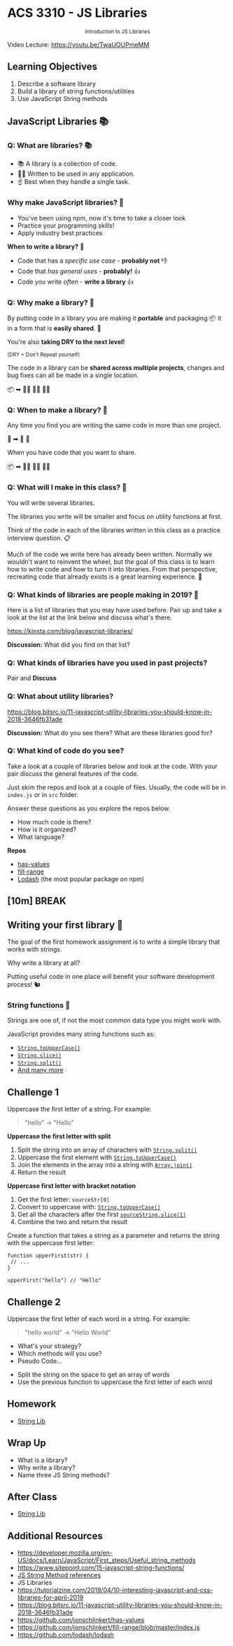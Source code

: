 <!-- .slide: data-background="./Images/header.svg" data-background-repeat="none" data-background-size="40% 40%" data-background-position="center 10%" class="header" -->
# ACS 3310 - JS Libraries

<small style="display:block;text-align:center">Introduction to JS Libraries</small>

<!-- Put a link to the slides so that students can find them -->
<!-- 
➡️ [**Slides**](https://docs.google.com/presentation/d/1z827q9AWQoOGm2-4msKoOtrVdp93GAjkx-lHKWp8NBw/edit?usp=sharing) -->

Video Lecture: https://youtu.be/TwaUOUPmeMM

<!-- > -->

## Learning Objectives

1. Describe a software library
1. Build a library of string functions/utilities
1. Use JavaScript String methods

<!-- > -->

## JavaScript Libraries 📚

<!-- > -->

### Q: What are libraries? 📚

<!-- > -->

- 📚 A library is a collection of code. 
- 👩‍💻 Written to be used in any application. 
- ☝️ Best when they handle a single task.

<!-- > -->

### Why make JavaScript libraries? 🤔

<!-- > -->

- You've been using npm, now it's time to take a closer look
- Practice your programming skills!
- Apply industry best practices 

<!-- > -->

**When to write a library?** 🤔

<!-- > -->

- Code that has a _specific use case_ - **probably not** 👎
- Code that _has general uses_ - **probably!** 👍
- Code you write _often_ - **write a library** 👍

<!-- > -->

### Q: Why make a library? 🤔

<!-- > -->

By putting code in a library you are making it **portable** 
and packaging 📦 it in a form that is **easily shared**. 🤝

<!-- > -->

You're also **taking DRY to the next level!** 

<small>(DRY = Don't Repeat yourself)</small>

<!-- > -->

The code in a library can be **shared across multiple projects**, changes and bug fixes can all be made in a single location.

📦 ➡ 👩‍💻 🧑‍💻 👩‍💻

<!-- > -->

### Q: When to make a library? 🤔

<!-- > -->

Any time you find you are writing the same code in more than one project. 

💾 ➡ 🤖 👾

<!-- > -->

When you have code that you want to share.

📦 ➡ 👩‍💻 🧑‍💻 👩‍💻

<!-- > -->

### Q: What will I make in this class? 🤔

<!-- > -->

You will write several libraries. 

The libraries you write will be smaller and focus on utility functions at first. 

<!-- > -->

Think of the code in each of the libraries written in this class as a practice interview question. 📋

<!-- > -->

Much of the code we write here has already been written. Normally we wouldn't want to reinvent the wheel, but the goal of this class is to learn how to write code and how to turn it into libraries. From that perspective, recreating code that already exists is a great learning experience. 💪

<!-- > -->

### Q: What kinds of libraries are people making in 2019? 🤔

<!-- > -->

Here is a list of libraries that you may have used before. Pair up and take a look at the list at the link below and discuss what's there.

https://kinsta.com/blog/javascript-libraries/

<!-- > -->

**Discussion:** What did you find on that list?

<!-- > -->

### Q: What kinds of libraries have you used in past projects?

<div>Pair and <strong>Discuss</strong></div> 

<!-- > -->

### Q: What about utility libraries?

https://blog.bitsrc.io/11-javascript-utility-libraries-you-should-know-in-2018-3646fb31ade

**Discussion:** What do you see there? What are these libraries good for?

<!-- > -->

### Q: What kind of code do you see?

Take a look at a couple of libraries below and look at the code. With your pair discuss the general features of the code.

Just skim the repos and look at a couple of files. Usually, the code will be in `index.js` or in `src` folder.

<!-- > -->

Answer these questions as you explore the repos below.

- How much code is there?
- How is it organized?
- What language?

**Repos**

- [has-values](https://github.com/jonschlinkert/has-values)
- [fill-range](https://github.com/jonschlinkert/fill-range/blob/master/index.js)
- [Lodash](https://github.com/lodash/lodash) (the most popular package on npm)

<!-- > -->

<!-- .slide: data-background="#087CB8" -->
## [**10m**] BREAK

<!-- > -->

## Writing your first library 🧐

<!-- > -->

The goal of the first homework assignment is to write a simple library that works with strings. 

<!-- > -->

Why write a library at all? 

Putting useful code in one place will benefit your software development process! 🐿

<!-- > -->

### String functions 🧶

Strings are one of, if not the most common data type you might work with. 

JavaScript provides many string functions such as:

- [`String.toUpperCase()`](https://developer.mozilla.org/en-US/docs/Web/JavaScript/Reference/Global_Objects/String/toUpperCase)
- [`String.slice()`](https://developer.mozilla.org/en-US/docs/Web/JavaScript/Reference/Global_Objects/String/slice)
- [`String.split()`](https://developer.mozilla.org/en-US/docs/Web/JavaScript/Reference/Global_Objects/String/split)
- [And many more](https://developer.mozilla.org/en-US/docs/Web/JavaScript/Reference/Global_Objects/String)

<!-- > -->

## Challenge 1

Uppercase the first letter of a string. For example: 

> "hello" -> "Hello"

<!-- > -->

**Uppercase the first letter with split**

1. Split the string into an array of characters with [`String.split()`](https://developer.mozilla.org/en-US/docs/Web/JavaScript/Reference/Global_Objects/String/split)
1. Uppercase the first element with [`String.toUpperCase()`]()
1. Join the elements in the array into a string with [`Array.join()`](https://developer.mozilla.org/en-US/docs/Web/JavaScript/Reference/Global_Objects/Array/join)
1. Return the result

<!-- > -->

**Uppercase first letter with bracket notation**

1. Get the first letter: `sourceStr[0]`
1. Convert to uppercase with: [`String.toUpperCase()`](https://developer.mozilla.org/en-US/docs/Web/JavaScript/Reference/Global_Objects/String/toUpperCase)
1. Get all the characters after the first [`sourceString.slice(1)`](https://developer.mozilla.org/en-US/docs/Web/JavaScript/Reference/Global_Objects/String/slice)
1. Combine the two and return the result

<!-- > -->

Create a function that takes a string as a parameter and returns the string with the uppercase first letter: 

```JS
function upperFirst(str) {
 // ...
}

upperFirst("hello") // "Hello"
```

<!-- > -->

## Challenge 2

Uppercase the first letter of each word in a string. For example: 

> "hello world" -> "Hello World"

<!-- > -->

- What's your strategy? 
- Which methods will you use? 
- Pseudo Code...

<!-- > -->

- Split the string on the space to get an array of words
- Use the previous function to uppercase the first letter of each word

<!-- > -->

## Homework

- [String Lib](./assignments/assignment-01.md)

<!-- > -->

## Wrap Up

- What is a library? 
- Why write a library?
- Name three JS String methods?

<!-- > -->

## After Class 

 - [String Lib](../assignments/assignment-01.md)

<!-- > -->

## Additional Resources

- https://developer.mozilla.org/en-US/docs/Learn/JavaScript/First_steps/Useful_string_methods
- https://www.sitepoint.com/15-javascript-string-functions/
- [JS String Method references](https://developer.mozilla.org/en-US/docs/Web/JavaScript/Reference/Global_Objects/String)
- JS Libraries
 - https://tutorialzine.com/2019/04/10-interesting-javascript-and-css-libraries-for-april-2019
 - https://blog.bitsrc.io/11-javascript-utility-libraries-you-should-know-in-2018-3646fb31ade
 - https://github.com/jonschlinkert/has-values
 - https://github.com/jonschlinkert/fill-range/blob/master/index.js
- https://github.com/lodash/lodash

